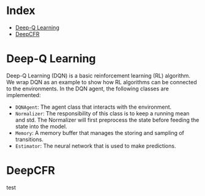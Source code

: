 # Index
* [Deep-Q Learning](docs/games.md#deep-q-learning)
* [DeepCFR](docs/games.md#deepcfr)
# Deep-Q Learning
Deep-Q Learning (DQN) is a basic reinforcement learning (RL) algorithm. We wrap DQN as an example to show how RL algorithms can be connected to the environments. In the DQN agent, the following classes are implemented:
* `DQNAgent`: The agent class that interacts with the environment.
* `Normalizer`: The responsibility of this class is to keep a running mean and std. The Normalizer will first preprocess the state before feeding the state into the model.
* `Memory`: A memory buffer that manages the storing and sampling of transitions.
* `Estimator`: The neural network that is used to make predictions.
# DeepCFR
test
